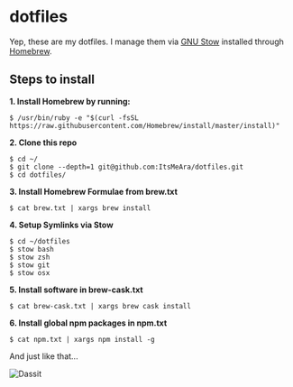 # dotfiles
Yep, these are my dotfiles. I manage them via [GNU Stow](https://www.gnu.org/software/stow/) installed through [Homebrew](http://brew.sh/).



## Steps to install

**1. Install Homebrew by running:**  
```
$ /usr/bin/ruby -e "$(curl -fsSL https://raw.githubusercontent.com/Homebrew/install/master/install)"
```


**2. Clone this repo**  
```
$ cd ~/
$ git clone --depth=1 git@github.com:ItsMeAra/dotfiles.git
$ cd dotfiles/
```


**3. Install Homebrew Formulae from brew.txt**  
```
$ cat brew.txt | xargs brew install
```


**4. Setup Symlinks via Stow**  
```
$ cd ~/dotfiles
$ stow bash
$ stow zsh
$ stow git
$ stow osx
```


**5. Install software in brew-cask.txt**  
```
$ cat brew-cask.txt | xargs brew cask install
```


**6. Install global npm packages in npm.txt**  
```
$ cat npm.txt | xargs npm install -g
```



And just like that...  

![Dassit](https://media.giphy.com/media/l0IyczK2hyezd4Avu/giphy.gif)
